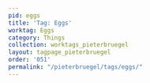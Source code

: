 ```yaml
---
pid: eggs
title: 'Tag: Eggs'
worktag: Eggs
category: Things
collection: worktags_pieterbruegel
layout: tagpage_pieterbruegel
order: '051'
permalink: "/pieterbruegel/tags/eggs/"
---
```

